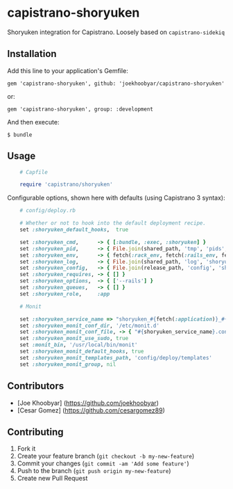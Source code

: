 # capistrano-shoryuken
Shoryuken integration for Capistrano.  Loosely based on `capistrano-sidekiq`

## Installation

Add this line to your application's Gemfile:

    gem 'capistrano-shoryuken', github: 'joekhoobyar/capistrano-shoryuken'

or:

    gem 'capistrano-shoryuken', group: :development

And then execute:

    $ bundle


## Usage
```ruby
    # Capfile

    require 'capistrano/shoryuken'
```


Configurable options, shown here with defaults (using Capistrano 3 syntax):

```ruby
    # config/deploy.rb

    # Whether or not to hook into the default deployment recipe.
    set :shoryuken_default_hooks,  true

    set :shoryuken_cmd,      -> { [:bundle, :exec, :shoryuken] }
    set :shoryuken_pid,      -> { File.join(shared_path, 'tmp', 'pids', 'shoryuken.pid') }
    set :shoryuken_env,      -> { fetch(:rack_env, fetch(:rails_env, fetch(:stage))) }
    set :shoryuken_log,      -> { File.join(shared_path, 'log', 'shoryuken.log') }
    set :shoryuken_config,   -> { File.join(release_path, 'config', 'shoryuken.yml') }
    set :shoryuken_requires, -> { [] }
    set :shoryuken_options,  -> { ['--rails'] }
    set :shoryuken_queues,   -> { [] }
    set :shoryuken_role,     :app

    # Monit

    set :shoryuken_service_name => "shoryuken_#{fetch(:application)}_#{fetch(:shoryuken_env)}"
    set :shoryuken_monit_conf_dir, '/etc/monit.d'
    set :shoryuken_monit_conf_file, -> { "#{shoryuken_service_name}.conf" }
    set :shoryuken_monit_use_sudo, true
    set :monit_bin, '/usr/local/bin/monit'
    set :shoryuken_monit_default_hooks, true
    set :shoryuken_monit_templates_path, 'config/deploy/templates'
    set :shoryuken_monit_group, nil
```

## Contributors

- [Joe Khoobyar] (https://github.com/joekhoobyar)
- [Cesar Gomez] (https://github.com/cesargomez89)

## Contributing

1. Fork it
2. Create your feature branch (`git checkout -b my-new-feature`)
3. Commit your changes (`git commit -am 'Add some feature'`)
4. Push to the branch (`git push origin my-new-feature`)
5. Create new Pull Request
